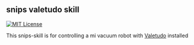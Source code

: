 ## snips valetudo  skill
[![MIT License](https://img.shields.io/badge/license-MIT-blue.svg)](https://github.com/snipsco/snips-app-template-py/blob/master/LICENSE)

This snips-skill is for controlling a mi vacuum robot with [Valetudo](https://github.com/Hypfer/Valetudo) installed